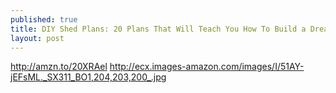 ```yaml
---
published: true
title: DIY Shed Plans: 20 Plans That Will Teach You How To Build a Dream Shed
layout: post
---
```

http://amzn.to/20XRAel
http://ecx.images-amazon.com/images/I/51AY-jEFsML._SX311_BO1,204,203,200_.jpg